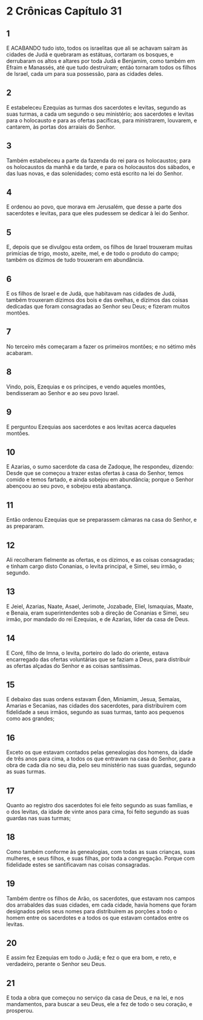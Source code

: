 # 2 Crônicas Capítulo 31

## 1
E ACABANDO tudo isto, todos os israelitas que ali se achavam saíram às cidades de Judá e quebraram as estátuas, cortaram os bosques, e derrubaram os altos e altares por toda Judá e Benjamim, como também em Efraim e Manassés, até que tudo destruíram; então tornaram todos os filhos de Israel, cada um para sua possessão, para as cidades deles.

## 2
E estabeleceu Ezequias as turmas dos sacerdotes e levitas, segundo as suas turmas, a cada um segundo o seu ministério; aos sacerdotes e levitas para o holocausto e para as ofertas pacíficas, para ministrarem, louvarem, e cantarem, às portas dos arraiais do Senhor.

## 3
Também estabeleceu a parte da fazenda do rei para os holocaustos; para os holocaustos da manhã e da tarde, e para os holocaustos dos sábados, e das luas novas, e das solenidades; como está escrito na lei do Senhor.

## 4
E ordenou ao povo, que morava em Jerusalém, que desse a parte dos sacerdotes e levitas, para que eles pudessem se dedicar à lei do Senhor.

## 5
E, depois que se divulgou esta ordem, os filhos de Israel trouxeram muitas primícias de trigo, mosto, azeite, mel, e de todo o produto do campo; também os dízimos de tudo trouxeram em abundância.

## 6
E os filhos de Israel e de Judá, que habitavam nas cidades de Judá, também trouxeram dízimos dos bois e das ovelhas, e dízimos das coisas dedicadas que foram consagradas ao Senhor seu Deus; e fizeram muitos montões.

## 7
No terceiro mês começaram a fazer os primeiros montões; e no sétimo mês acabaram.

## 8
Vindo, pois, Ezequias e os príncipes, e vendo aqueles montões, bendisseram ao Senhor e ao seu povo Israel.

## 9
E perguntou Ezequias aos sacerdotes e aos levitas acerca daqueles montões.

## 10
E Azarias, o sumo sacerdote da casa de Zadoque, lhe respondeu, dizendo: Desde que se começou a trazer estas ofertas à casa do Senhor, temos comido e temos fartado, e ainda sobejou em abundância; porque o Senhor abençoou ao seu povo, e sobejou esta abastança.

## 11
Então ordenou Ezequias que se preparassem câmaras na casa do Senhor, e as prepararam.

## 12
Ali recolheram fielmente as ofertas, e os dízimos, e as coisas consagradas; e tinham cargo disto Conanias, o levita principal, e Simei, seu irmão, o segundo.

## 13
E Jeiel, Azarias, Naate, Asael, Jerimote, Jozabade, Eliel, Ismaquias, Maate, e Benaia, eram superintendentes sob a direção de Conanias e Simei, seu irmão, por mandado do rei Ezequias, e de Azarias, líder da casa de Deus.

## 14
E Coré, filho de Imna, o levita, porteiro do lado do oriente, estava encarregado das ofertas voluntárias que se faziam a Deus, para distribuir as ofertas alçadas do Senhor e as coisas santíssimas.

## 15
E debaixo das suas ordens estavam Éden, Miniamim, Jesua, Semaías, Amarias e Secanias, nas cidades dos sacerdotes, para distribuírem com fidelidade a seus irmãos, segundo as suas turmas, tanto aos pequenos como aos grandes;

## 16
Exceto os que estavam contados pelas genealogias dos homens, da idade de três anos para cima, a todos os que entravam na casa do Senhor, para a obra de cada dia no seu dia, pelo seu ministério nas suas guardas, segundo as suas turmas.

## 17
Quanto ao registro dos sacerdotes foi ele feito segundo as suas famílias, e o dos levitas, da idade de vinte anos para cima, foi feito segundo as suas guardas nas suas turmas;

## 18
Como também conforme às genealogias, com todas as suas crianças, suas mulheres, e seus filhos, e suas filhas, por toda a congregação. Porque com fidelidade estes se santificavam nas coisas consagradas.

## 19
Também dentre os filhos de Arão, os sacerdotes, que estavam nos campos dos arrabaldes das suas cidades, em cada cidade, havia homens que foram designados pelos seus nomes para distribuírem as porções a todo o homem entre os sacerdotes e a todos os que estavam contados entre os levitas.

## 20
E assim fez Ezequias em todo o Judá; e fez o que era bom, e reto, e verdadeiro, perante o Senhor seu Deus.

## 21
E toda a obra que começou no serviço da casa de Deus, e na lei, e nos mandamentos, para buscar a seu Deus, ele a fez de todo o seu coração, e prosperou.

